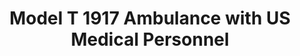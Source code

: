 ---
layout: product
title: "Model T 1917 Ambulance with US Medical Personnel"
price: "TBA" 
desc: "Maketa"
img_path: "/assets/img/ICM 35662.webp"
brand: "N/A"
available: false
special_offer: false
new: false
soon: false
cat: "010000"
subcat: "013600"
subsubcat: "0N/A"
sifra: "ICM 35662"
popular: false
---